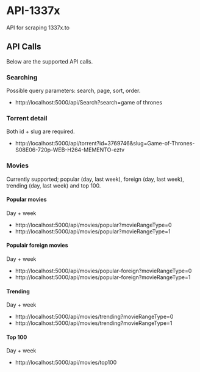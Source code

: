 # API-1337x
API for scraping 1337x.to

## API Calls
Below are the supported API calls.

### Searching
Possible query parameters: search, page, sort, order.

- http://localhost:5000/api/Search?search=game of thrones
 
### Torrent detail
Both id + slug are required.

- http://localhost:5000/api/torrent?id=3769746&slug=Game-of-Thrones-S08E06-720p-WEB-H264-MEMENTO-eztv

### Movies
Currently supported; popular (day, last week), foreign (day, last week), trending (day, last week) and top 100.

#### Popular movies
Day + week
- http://localhost:5000/api/movies/popular?movieRangeType=0
- http://localhost:5000/api/movies/popular?movieRangeType=1

#### Populair foreign movies
Day + week
- http://localhost:5000/api/movies/popular-foreign?movieRangeType=0
- http://localhost:5000/api/movies/popular-foreign?movieRangeType=1

#### Trending
Day + week
- http://localhost:5000/api/movies/trending?movieRangeType=0
- http://localhost:5000/api/movies/trending?movieRangeType=1

#### Top 100
Day + week
- http://localhost:5000/api/movies/top100
